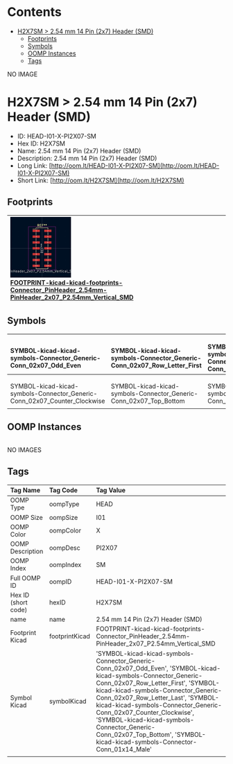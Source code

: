 



Contents
========

* [H2X7SM > 2.54 mm 14 Pin (2x7) Header (SMD)](#h2x7sm--254-mm-14-pin-2x7-header-smd)
	* [Footprints](#footprints)
	* [Symbols](#symbols)
	* [OOMP Instances](#oomp-instances)
	* [Tags](#tags)
  
NO IMAGE  
# H2X7SM > 2.54 mm 14 Pin (2x7) Header (SMD)

- ID: HEAD-I01-X-PI2X07-SM
- Hex ID: H2X7SM
- Name: 2.54 mm 14 Pin (2x7) Header (SMD)
- Description: 2.54 mm 14 Pin (2x7) Header (SMD)
- Long Link: [http://oom.lt/HEAD-I01-X-PI2X07-SM](http://oom.lt/HEAD-I01-X-PI2X07-SM)
- Short Link: [http://oom.lt/H2X7SM](http://oom.lt/H2X7SM)

## Footprints
  

|[![](https://raw.githubusercontent.com/oomlout/oomlout_OOMP_eda_V2/main/FOOTPRINT/kicad/kicad-footprints/Connector_PinHeader_2.54mm/PinHeader_2x07_P2.54mm_Vertical_SMD/image_140.png)<br>FOOTPRINT-kicad-kicad-footprints-Connector_PinHeader_2.54mm-PinHeader_2x07_P2.54mm_Vertical_SMD](https://github.com/oomlout/oomlout_OOMP_eda_V2/tree/main/FOOTPRINT/kicad/kicad-footprints/Connector_PinHeader_2.54mm/PinHeader_2x07_P2.54mm_Vertical_SMD/)|||
| :--- | :--- | :--- |

## Symbols
  

|![]()<br>SYMBOL-kicad-kicad-symbols-Connector_Generic-Conn_02x07_Odd_Even|![]()<br>SYMBOL-kicad-kicad-symbols-Connector_Generic-Conn_02x07_Row_Letter_First|![]()<br>SYMBOL-kicad-kicad-symbols-Connector_Generic-Conn_02x07_Row_Letter_Last|
| :--- | :--- | :--- |
|![]()<br>SYMBOL-kicad-kicad-symbols-Connector_Generic-Conn_02x07_Counter_Clockwise|![]()<br>SYMBOL-kicad-kicad-symbols-Connector_Generic-Conn_02x07_Top_Bottom|![]()<br>SYMBOL-kicad-kicad-symbols-Connector-Conn_01x14_Male|
||||

## OOMP Instances
  

||||
| :--- | :--- | :--- |
  
NO IMAGES  
## Tags
  

|Tag Name|Tag Code|Tag Value|
| :--- | :--- | :--- |
|OOMP Type|oompType|HEAD|
|OOMP Size|oompSize|I01|
|OOMP Color|oompColor|X|
|OOMP Description|oompDesc|PI2X07|
|OOMP Index|oompIndex|SM|
|Full OOMP ID|oompID|HEAD-I01-X-PI2X07-SM|
|Hex ID (short code)|hexID|H2X7SM|
|name|name|2.54 mm 14 Pin (2x7) Header (SMD)|
|Footprint Kicad|footprintKicad|FOOTPRINT-kicad-kicad-footprints-Connector_PinHeader_2.54mm-PinHeader_2x07_P2.54mm_Vertical_SMD|
|Symbol Kicad|symbolKicad|'SYMBOL-kicad-kicad-symbols-Connector_Generic-Conn_02x07_Odd_Even', 'SYMBOL-kicad-kicad-symbols-Connector_Generic-Conn_02x07_Row_Letter_First', 'SYMBOL-kicad-kicad-symbols-Connector_Generic-Conn_02x07_Row_Letter_Last', 'SYMBOL-kicad-kicad-symbols-Connector_Generic-Conn_02x07_Counter_Clockwise', 'SYMBOL-kicad-kicad-symbols-Connector_Generic-Conn_02x07_Top_Bottom', 'SYMBOL-kicad-kicad-symbols-Connector-Conn_01x14_Male'|
||||
